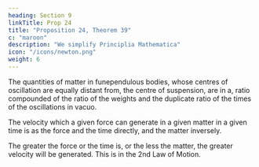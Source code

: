 ```yaml
---
heading: Section 9
linkTitle: Prop 24
title: "Proposition 24, Theorem 39"
c: "maroon"
description: "We simplify Principlia Mathematica"
icon: "/icons/newton.png"
weight: 6
---
```



The quantities of matter in funependulous bodies, whose centres of oscillation are equally distant from, the centre of suspension, are in a, ratio compounded of the ratio of the weights and the duplicate ratio of the times of the oscillations in vacuo.

The velocity which a given force can generate in a given matter in a given time is as the force and the time directly, and the matter inversely.

The greater the force or the time is, or the less the matter, the greater velocity will be generated. This is in the 2nd Law of Motion. 


